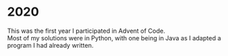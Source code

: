 # 2020
This was the first year I participated in Advent of Code.  
Most of my solutions were in Python, with one being in Java as I adapted a program I had already written.
